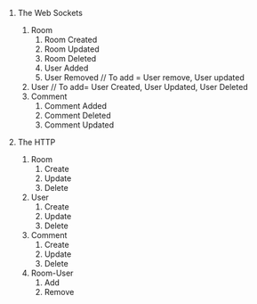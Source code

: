 1. The Web Sockets
    1. Room
        1. Room Created
        2. Room Updated
        3. Room Deleted
        4. User Added
        5. User Removed
        // To add =  User remove, User updated
    2. User
        // To add= User Created, User Updated, User Deleted
    3. Comment
        1. Comment Added
        2. Comment Deleted
        3. Comment Updated

2. The HTTP
    1. Room
        1. Create
        2. Update
        3. Delete
    2. User
        1. Create
        2. Update
        3. Delete
    3. Comment
        1. Create
        2. Update
        3. Delete
    4. Room-User
        1. Add
        2. Remove